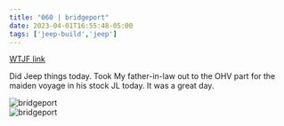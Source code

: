 ```yaml
---
title: "060 | bridgeport"
date: 2023-04-01T16:55:48-05:00
tags: ['jeep-build','jeep']
---
```

[WTJF link](https://wranglertjforum.com/threads/prndls-green-one.55717/post-1302806)

Did Jeep things today. Took My father-in-law out to the OHV part for the maiden voyage in his stock JL today. It was a great day.

![bridgeport](../img/060_bridgeport01.jpg)  
![bridgeport](../img/060_bridgeport02.jpg)  